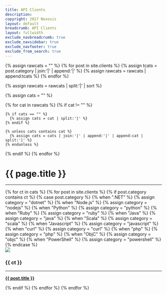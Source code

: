 ```yaml
---
title: API Clients
description: 
copyright: 2017 Nexosis 
layout: default
breadcrumb: API Clients
layout: fullwidth
exclude_navbreadcrumb: true
exclude_navsidebar: true
exclude_navfooter: true
exclude_from_search: true
---
```


{% assign rawcats = "" %}
{% for post in site.clients %}
  {% assign tcats = post.category | join:'|' | append:'|' %}
  {% assign rawcats = rawcats | append:tcats %}
{% endfor %}

{% assign rawcats = rawcats | split:'|' | sort %}

{% assign cats = "" %}

{% for cat in rawcats %}
  {% if cat != "" %}

    {% if cats == "" %}
      {% assign cats = cat | split:'|' %}
    {% endif %}

    {% unless cats contains cat %}
      {% assign cats = cats | join:'|' | append:'|' | append:cat | split:'|' %}
    {% endunless %}
  {% endif %}
{% endfor %}

<div class="row">
  <div class="col-sm-12 col-md-12 col-lg-12 col-xl-12">
    <h1>{{ page.title }}</h1>
    <hr>
  </div>
</div>

<div class="row">
  {% for ct in cats %}
    {% for post in site.clients %}
      {% if post.category contains ct %}
        {% case post.category %}
          {% when ".NET" %}
            {% assign category = "dotnet" %}
          {% when "Node.js" %}
            {% assign category = "nodejs" %}
          {% when "Python" %}
            {% assign category = "python" %}
          {% when "Ruby" %}
            {% assign category = "ruby" %}
          {% when "Java" %}
            {% assign category = "java" %}
          {% when "Scala" %}
            {% assign category = "scala" %}
          {% when "Javascript" %}
            {% assign category = "javascript" %}
          {% when "curl" %}
            {% assign category = "curl" %}
          {% when "php" %}
            {% assign category = "php" %}
          {% when "ObjC" %}
            {% assign category = "objc" %}
          {% when "PowerShell" %}
            {% assign category = "powershell" %}
        {% endcase %}
        <div class="col-md-3">
          <div class="panel bg-color-lightGray">
            <div class="panel-body center pt20">
                <img src="/assets/img/{{ category }}.png">
                <h3 id="{{ ct | slugify }}" class="jumptarget center mt20">{{ ct }}</h3>
                <hr>
                <p><strong><a href="{{ site.url }}{{ post.url }}">{{ post.title }} <i class="fa fa-angle-right ml5"></i></a></strong></p>
            </div>
          </div>
        </div>
      {% endif %}
    {% endfor %}
  {% endfor %}
</div>